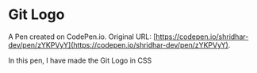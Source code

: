 # Git Logo

A Pen created on CodePen.io. Original URL: [https://codepen.io/shridhar-dev/pen/zYKPVyY](https://codepen.io/shridhar-dev/pen/zYKPVyY).

In this pen, I have made the Git Logo in CSS

